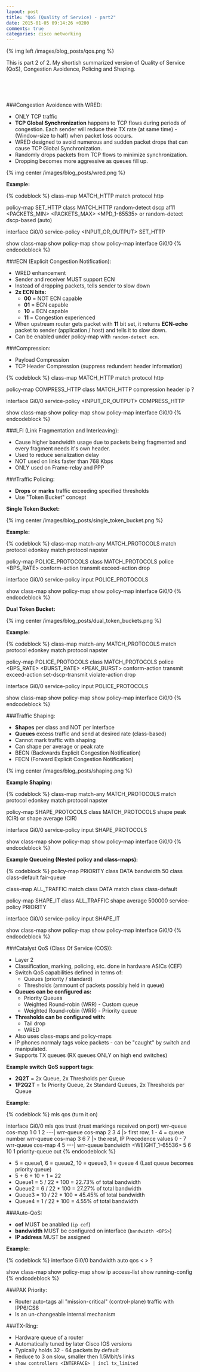```yaml
---
layout: post
title: "QoS (Quality of Service) - part2"
date: 2015-01-05 09:14:26 +0200
comments: true
categories: cisco networking
---
```

{% img left /images/blog_posts/qos.png %}

This is part 2 of 2. My shortish summarized version of Quality of Service (QoS), Congestion Avoidence, Policing and Shaping.
<!--more-->
<br>
<br>
<br>

###Congestion Avoidence with WRED:

- ONLY TCP traffic
- **TCP Global Synchronization** happens to TCP flows during periods of congestion. Each sender will reduce their TX rate (at same time) - (Window-size to half) when packet loss occurs.
- WRED designed to avoid numerous and sudden packet drops that can cause TCP Global Synchronization.
- Randomly drops packets from TCP flows to minimize synchronization.
- Dropping becomes more aggressive as queues fill up.

{% img center /images/blog_posts/wred.png %}

**Example:**

{% codeblock %}
class-map MATCH_HTTP
  match protocol http

policy-map SET_HTTP
  class MATCH_HTTP
    random-detect dscp af11 <PACKETS_MIN> <PACKETS_MAX> <MPD_1-65535>
               or
    random-detect dscp-based (auto)

interface Gi0/0
  service-policy <INPUT_OR_OUTPUT> SET_HTTP

show class-map
show policy-map
show policy-map interface Gi0/0
{% endcodeblock %}

###ECN (Explicit Congestion Notification):

* WRED enhancement
* Sender and receiver MUST support ECN
* Instead of dropping packets, tells sender to slow down
* **2x ECN bits:**
  * **00** = NOT ECN capable
  * **01** = ECN capable
  * **10** = ECN capable
  * **11** = Congestion experienced
* When upstream router gets packet with **11** bit set, it returns **ECN-echo** packet to sender (application / host) and tells it to slow down.
* Can be enabled under policy-map with `random-detect ecn`.

###Compression:

- Payload Compression
- TCP Header Compression (suppress redundent header information)

{% codeblock %}
class-map MATCH_HTTP
  match protocol http

policy-map COMPRESS_HTTP
  class MATCH_HTTP
    compression header ip ?

interface Gi0/0
  service-policy <INPUT_OR_OUTPUT> COMPRESS_HTTP

show class-map
show policy-map
show policy-map interface Gi0/0
{% endcodeblock %}

###LFI (Link Fragmentation and Interleaving):

- Cause higher bandwidth usage due to packets being fragmented and every fragment needs it's own header.
- Used to reduce serialization delay
- NOT used on links faster than 768 Kbps
- ONLY used on Frame-relay and PPP

###Traffic Policing:

- **Drops** or **marks** traffic exceeding specified thresholds
- Use "Token Bucket" concept

**Single Token Bucket:**

{% img center /images/blog_posts/single_token_bucket.png %}

**Example:**

{% codeblock %}
class-map match-any MATCH_PROTOCOLS
  match protocol edonkey
  match protocol napster

policy-map POLICE_PROTOCOLS
  class MATCH_PROTOCOLS
    police <BPS_RATE> conform-action transmit exceed-action drop

interface Gi0/0
  service-policy input POLICE_PROTOCOLS

show class-map
show policy-map
show policy-map interface Gi0/0
{% endcodeblock %}

**Dual Token Bucket:**

{% img center /images/blog_posts/dual_token_buckets.png %}

**Example:**

{% codeblock %}
class-map match-any MATCH_PROTOCOLS
  match protocol edonkey
  match protocol napster

policy-map POLICE_PROTOCOLS
  class MATCH_PROTOCOLS
    police <BPS_RATE> <BURST_RATE> <PEAK_BURST> conform-action transmit exceed-action set-dscp-transmit <AF23> violate-action drop

interface Gi0/0
  service-policy input POLICE_PROTOCOLS

show class-map
show policy-map
show policy-map interface Gi0/0
{% endcodeblock %}

###Traffic Shaping:

- **Shapes** per class and NOT per interface
- **Queues** excess traffic and send at desired rate (class-based)
- Cannot mark traffic with shaping
- Can shape per average or peak rate
- BECN (Backwards Explicit Congestion Notification)
- FECN (Forward Explicit Congestion Notification)

{% img center /images/blog_posts/shaping.png %}

**Example Shaping:**

{% codeblock %}
class-map match-any MATCH_PROTOCOLS
  match protocol edonkey
  match protocol napster

policy-map SHAPE_PROTOCOLS
  class MATCH_PROTOCOLS
    shape peak <BPS> (CIR)
             or
    shape average <BPS> (CIR)

interface Gi0/0
  service-policy input SHAPE_PROTOCOLS

show class-map
show policy-map
show policy-map interface Gi0/0
{% endcodeblock %}

**Example Queueing (Nested policy and class-maps):**

{% codeblock %}
policy-map PRIORITY
  class DATA
    bandwidth 50
  class class-default
    fair-queue

class-map ALL_TRAFFIC
  match class DATA
  match class class-default

policy-map SHAPE_IT
  class ALL_TRAFFIC
    shape average 500000
    service-policy PRIORITY

interface Gi0/0
  service-policy input SHAPE_IT

show class-map
show policy-map
show policy-map interface Gi0/0
{% endcodeblock %}

###Catalyst QoS (Class Of Service (COS)):

* Layer 2
* Classification, marking, policing, etc. done in hardware ASICs (CEF)
* Switch QoS capabilities defined in terms of:
  * Queues (priority / standard)
  * Thresholds (ammount of packets possibly held in queue)
* **Queues can be configured as:**
  * Priority Queues
  * Weighted Round-robin (WRR) - Custom queue
  * Weighted Round-robin (WRR) - Priority queue
* **Thresholds can be configured with:**
  * Tail drop
  * WRED
* Also uses class-maps and policy-maps
* IP phones normaly tags voice packets - can be "caught" by switch and manipulated.
* Supports TX queues (RX queues ONLY on high end switches)

**Example switch QoS support tags:**

* **2Q2T** = 2x Queue, 2x Thresholds per Queue
* **1P2Q2T** = 1x Priority Queue, 2x Standard Queues, 2x Thresholds per Queue

**Example:**

{% codeblock %}
mls qos (turn it on)

interface Gi0/0
  mls qos trust (trust markings received on port)
  wrr-queue cos-map 1 0 1 2  ---|
  wrr-queue cos-map 2 3 4       |> first row, 1 - 4 = queue number
  wrr-queue cos-map 3 6 7       |> the rest, IP Precedence values 0 - 7
  wrr-queue cos-map 4 5      ---|
  wrr-queue bandwidth <WEIGHT_1-65536> 5 6 10 1
  priority-queue out
{% endcodeblock %}

- 5 = queue1, 6 = queue2, 10 = queue3, 1 = queue 4 (Last queue becomes priority queue)
- 5 + 6 + 10 + 1 = 22
- Queue1 = 5 / 22 * 100 = 22.73% of total bandwidth
- Queue2 = 6 / 22 * 100 = 27.27% of total bandwidth
- Queue3 = 10 / 22 * 100 = 45.45% of total bandwidth
- Queue4 = 1 / 22 * 100 = 4.55% of total bandwidth

###Auto-QoS:

- **cef** MUST be anabled (`ip cef`)
- **bandwidth** MUST be configured on interface (`bandwidth <BPS>`)
- **IP address** MUST be assigned

**Example:**

{% codeblock %}
interface Gi0/0
  bandwidth <BPS>
  auto qos <   > ?

show class-map
show policy-map
show ip access-list
show running-config
{% endcodeblock %}

###PAK Priority:

- Router auto-tags all "mission-critical" (control-plane) traffic with IPP6/CS6
- Is an un-changeable internal mechanism

###TX-Ring:

- Hardware queue of a router
- Automatically tuned by later Cisco IOS versions
- Typically holds 32 - 64 packets by default
- Reduce to 3 on slow, smaller then 1.5Mbit/s links
- `show controllers <INTERFACE> | incl tx_limited`
